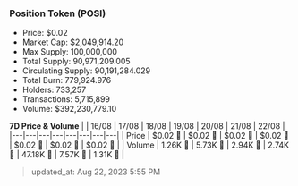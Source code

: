 
  ### Position Token (POSI)
  - Price: $0.02
  - Market Cap: $2,049,914.20
  - Max Supply: 100,000,000
  - Total Supply: 90,971,209.005
  - Circulating Supply: 90,191,284.029
  - Total Burn: 779,924.976
  - Holders: 733,257
  - Transactions: 5,715,899
  - Volume: $392,230,779.10

  **7D Price & Volume**
  | | 16&#x2F;08 | 17&#x2F;08 | 18&#x2F;08 | 19&#x2F;08 | 20&#x2F;08 | 21&#x2F;08 | 22&#x2F;08 |
  |---|---|---|---|---|---|---|---|
  | Price | $0.02 🔻 | $0.02 🔻 | $0.02 🔻 | $0.02 🔻 | $0.02 🚀 | $0.02 🔻 | $0.02 🔻 |
  | Volume | 1.26K 🔻 | 5.73K 🚀 | 2.94K 🔻 | 2.74K 🔻 | 47.18K 🚀 | 7.57K 🔻 | 1.31K 🔻 |

  > updated_at: Aug 22, 2023 5:55 PM
